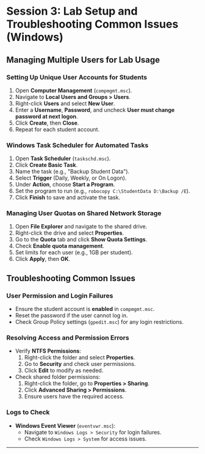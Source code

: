 # Session 3: Lab Setup and Troubleshooting Common Issues (Windows)

## **Managing Multiple Users for Lab Usage**

### **Setting Up Unique User Accounts for Students**
1. Open **Computer Management** (`compmgmt.msc`).
2. Navigate to **Local Users and Groups > Users**.
3. Right-click **Users** and select **New User**.
4. Enter a **Username**, **Password**, and uncheck **User must change password at next logon**.
5. Click **Create**, then **Close**.
6. Repeat for each student account.

### **Windows Task Scheduler for Automated Tasks**
1. Open **Task Scheduler** (`taskschd.msc`).
2. Click **Create Basic Task**.
3. Name the task (e.g., "Backup Student Data").
4. Select **Trigger** (Daily, Weekly, or On Logon).
5. Under **Action**, choose **Start a Program**.
6. Set the program to run (e.g., `robocopy C:\StudentData D:\Backup /E`).
7. Click **Finish** to save and activate the task.

### **Managing User Quotas on Shared Network Storage**
1. Open **File Explorer** and navigate to the shared drive.
2. Right-click the drive and select **Properties**.
3. Go to the **Quota** tab and click **Show Quota Settings**.
4. Check **Enable quota management**.
5. Set limits for each user (e.g., 1GB per student).
6. Click **Apply**, then **OK**.

## **Troubleshooting Common Issues**

### **User Permission and Login Failures**
- Ensure the student account is **enabled** in `compmgmt.msc`.
- Reset the password if the user cannot log in.
- Check Group Policy settings (`gpedit.msc`) for any login restrictions.

### **Resolving Access and Permission Errors**
- Verify **NTFS Permissions**:
  1. Right-click the folder and select **Properties**.
  2. Go to **Security** and check user permissions.
  3. Click **Edit** to modify as needed.
- Check shared folder permissions:
  1. Right-click the folder, go to **Properties > Sharing**.
  2. Click **Advanced Sharing > Permissions**.
  3. Ensure users have the required access.

### **Logs to Check**
- **Windows Event Viewer** (`eventvwr.msc`):
  - Navigate to `Windows Logs > Security` for login failures.
  - Check `Windows Logs > System` for access issues.

---
